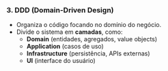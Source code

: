 ### 3. **DDD (Domain-Driven Design)**

- Organiza o código focando no domínio do negócio.
- Divide o sistema em **camadas**, como:
    - **Domain** (entidades, agregados, value objects)
    - **Application** (casos de uso)
    - **Infrastructure** (persistência, APIs externas)
    - **UI** (interface do usuário)
